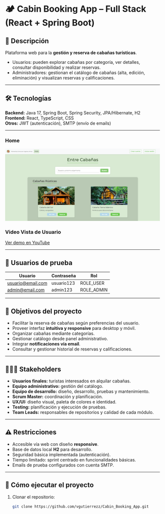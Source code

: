 # 🏕️ Cabin Booking App – Full Stack (React + Spring Boot)


## 📖 Descripción
Plataforma web para la **gestión y reserva de cabañas turísticas**.  
- Usuarios: pueden explorar cabañas por categoría, ver detalles, consultar disponibilidad y realizar reservas.  
- Administradores: gestionan el catálogo de cabañas (alta, edición, eliminación) y visualizan reservas y calificaciones.

---

## 🛠 Tecnologías
**Backend:** Java 17, Spring Boot, Spring Security, JPA/Hibernate, H2  
**Frontend:** React, TypeScript, CSS  
**Otros:** JWT (autenticación), SMTP (envío de emails)

---
### Home
![Home](./docs/Inicio.png)

### Video Vista de Usuario
[Ver demo en YouTube](https://youtu.be/rSPA6i2iau0)

---

## 👤 Usuarios de prueba
| Usuario | Contraseña | Rol |
|---------|------------|-----|
| usuario@email.com | usuario123 | ROLE_USER |
| admin@email.com | admin123 | ROLE_ADMIN |

---

## 🎯 Objetivos del proyecto
- Facilitar la reserva de cabañas según preferencias del usuario.  
- Proveer interfaz **intuitiva y responsive** para desktop y móvil.  
- Organizar cabañas mediante categorías.  
- Gestionar catálogo desde panel administrativo.  
- Integrar **notificaciones vía email**.  
- Consultar y gestionar historial de reservas y calificaciones.

---

## 🧑‍🤝‍🧑 Stakeholders
- **Usuarios finales:** turistas interesados en alquilar cabañas.  
- **Equipo administrativo:** gestión del catálogo.  
- **Equipo de desarrollo:** diseño, desarrollo, pruebas y mantenimiento.  
- **Scrum Master:** coordinación y planificación.  
- **UX/UI:** diseño visual, paleta de colores e identidad.  
- **Testing:** planificación y ejecución de pruebas.  
- **Team Leads:** responsables de repositorios y calidad de cada módulo.

---

## ⚠️ Restricciones
- Accesible vía web con diseño **responsive**.  
- Base de datos local **H2** para desarrollo.  
- Seguridad básica implementada (autenticación).  
- Tiempo limitado: sprint centrado en funcionalidades básicas.  
- Emails de prueba configurados con cuenta SMTP.

---

## 🚀 Cómo ejecutar el proyecto
1. Clonar el repositorio:
   ```bash
   git clone https://github.com/vgutierrezz/Cabin_Booking_App.git
